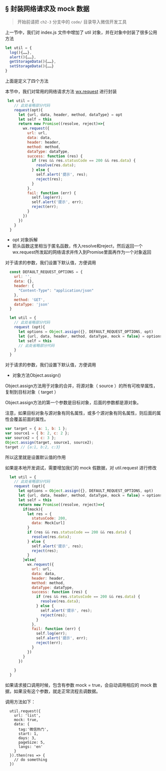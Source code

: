 ## § 封装网络请求及 mock 数据

> 开始前请把 `ch2-3` 分支中的 `code/` 目录导入微信开发工具

上一节中，我们对 index.js 文件中增加了 util 对象，并在对象中封装了很多公用方法

```javascript
let util = {
  log(){……},
  alert(){……},
  getStorageData(){……},
  setStorageData(){……}
}
```

上面是定义了四个方法

本节中，我们对常用的网络请求方法 [wx.request](https://mp.weixin.qq.com/debug/wxadoc/dev/api/network-request.html) 进行封装

```javascript
 let util = {
    // 此处省略部分代码
    request(opt){
      let {url, data, header, method, dataType} = opt
      let self = this
      return new Promise((resolve, reject)=>{
        wx.request({
          url: url,
          data: data,
          header: header,
          method: method,
          dataType: dataType,
          success: function (res) {
            if (res && res.statusCode == 200 && res.data) {
              resolve(res.data);
            } else {
              self.alert('提示', res);
              reject(res);
            }
          },
          fail: function (err) {
            self.log(err);
            self.alert('提示', err);
            reject(err);
          }
        })
      })
    }
  }
```

- opt 对象拆解
- 箭头函数这里相当于匿名函数，传入resolve和reject，然后返回一个wx.request所发起的网络请求并传入到Promise里面再作为一个对象返回

对于请求的参数，我们设置下默认值，方便调用

```javascript
  const DEFAULT_REQUEST_OPTIONS = {
    url: '',
    data: {},
    header: {
      "Content-Type": "application/json"
    },
    method: 'GET',
    dataType: 'json'
  }

  let util = {
    // 此处省略部分代码
    request (opt){
      let options = Object.assign({}, DEFAULT_REQUEST_OPTIONS, opt)
      let {url, data, header, method, dataType, mock = false} = options
      let self = this
      // 此处省略部分代码 
    }
  }
```

对于请求的参数，我们设置下默认值，方便调用

- 对象方法Object.assign()

Object.assign方法用于对象的合并，将源对象（ source ）的所有可枚举属性，复制到目标对象（ target ）

Object.assign方法的第一个参数是目标对象，后面的参数都是源对象。

注意，如果目标对象与源对象有同名属性，或多个源对象有同名属性，则后面的属性会覆盖前面的属性。

```javascript
var target = { a: 1, b: 1 };
var source1 = { b: 2, c: 2 };
var source2 = { c: 3 };
Object.assign(target, source1, source2);
target // {a:1, b:2, c:3}
```

所以这里就是设置默认值的作用

如果是本地开发调试，需要增加我们的 mock 假数据，对 util.request 进行修改

```javascript
  let util = {
    // 此处省略部分代码
    request (opt){
      let options = Object.assign({}, DEFAULT_REQUEST_OPTIONS, opt)
      let {url, data, header, method, dataType, mock = false} = options
      let self = this
      return new Promise((resolve, reject)=>{
        if(mock){
          let res = {
            statusCode: 200,
            data: Mock[url]
          }
          if (res && res.statusCode == 200 && res.data) {
            resolve(res.data);
          } else {
            self.alert('提示', res);
            reject(res);
          }
        }else{
          wx.request({
            url: url,
            data: data,
            header: header,
            method: method,
            dataType: dataType,
            success: function (res) {
              if (res && res.statusCode == 200 && res.data) {
                resolve(res.data);
              } else {
                self.alert('提示', res);
                reject(res);
              }
            },
            fail: function (err) {
              self.log(err);
              self.alert('提示', err);
              reject(err);
            }
          })   
        }
      })
      
    }
  }
```

如果请求接口调用时候，包含有参数 mock = true，会自动调用相应的 mock 数据，如果没有这个参数，就走正常流程去调数据。

调用方法如下：

```
  util.request({
    url: 'list',
    mock: true,
    data: {
      tag:'微信热门',
      start: 1,
      days: 3,
      pageSize: 5,
      langs: 'en'
    }
  }).then(res => {
    // do something
  })
```

